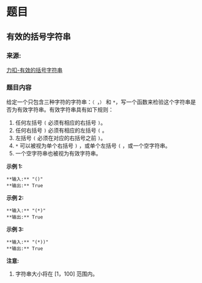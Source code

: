 # 题目

## 有效的括号字符串

### 来源:

[力扣-有效的括号字符串](https://leetcode.cn/problems/valid-parenthesis-string)

### 题目内容

给定一个只包含三种字符的字符串：`（ `，`）` 和 `*`，写一个函数来检验这个字符串是否为有效字符串。有效字符串具有如下规则：

  1. 任何左括号 `(` 必须有相应的右括号 `)`。
  2. 任何右括号 `)` 必须有相应的左括号 `(` 。
  3. 左括号 `(` 必须在对应的右括号之前 `)`。
  4. `*` 可以被视为单个右括号 `)` ，或单个左括号 `(` ，或一个空字符串。
  5. 一个空字符串也被视为有效字符串。

**示例 1:**

    
    
    **输入:** "()"
    **输出:** True
    

**示例 2:**

    
    
    **输入:** "(*)"
    **输出:** True
    

**示例 3:**

    
    
    **输入:** "(*))"
    **输出:** True
    

**注意:**

  1. 字符串大小将在 [1，100] 范围内。

